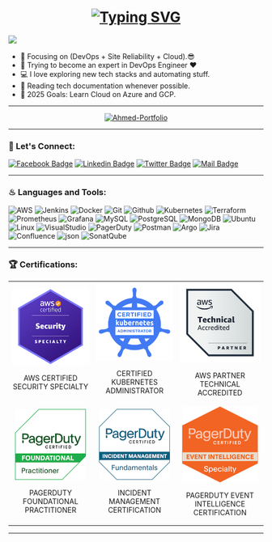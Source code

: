 <h1 align="center">
  <a href="https://git.io/typing-svg">
    <img src="https://readme-typing-svg.herokuapp.com/?lines=Hello,+there!+👋;This+is+AHMED+U...;Nice+to+meet+you!;A+DevOps+Engineer!;A+SRE!;A+Cloud+Engineer!&center=true&size=30" alt="Typing SVG">
  </a>
</h1>

![](https://komarev.com/ghpvc/?username=ahmed-u&color=brightgreen)

- 🔭 Focusing on (DevOps + Site Reliability + Cloud).😎
- 🌱 Trying to become an expert in DevOps Engineer ❤
- 💻 I love exploring new tech stacks and automating stuff.
- 📰 Reading tech documentation whenever possible.
- 🥅 2025 Goals: Learn Cloud on Azure and GCP.

---

<div align="center">
  <a href="https://ahmed-u-github.github.io/ahmed-portfolio/" target="_blank">
    <img src="https://i.giphy.com/media/v1.Y2lkPTc5MGI3NjExa2tybXVzOWk2Z2hmeDRnOGpzam9ianZuaGJsMG5uc2lrOXdrYm5oYSZlcD12MV9pbnRlcm5hbF9naWZfYnlfaWQmY3Q9Zw/SBz5WdRACsaqEEGRfl/giphy.gif" alt="Ahmed-Portfolio" width="400" />
  </a>
</div>

---

### 🔰 Let's Connect:

[![Facebook Badge](https://img.shields.io/badge/Facebook-1877F2?style=for-the-badge&logo=facebook&logoColor=white)](https://www.facebook.com/ahmedu2206)
[![Linkedin Badge](https://img.shields.io/badge/LinkedIn-0077B5?style=for-the-badge&logo=linkedin&logoColor=white)](https://www.linkedin.com/in/ahmed-u22/)
[![Twitter Badge](https://img.shields.io/badge/Twitter-1DA1F2?style=for-the-badge&logo=twitter&logoColor=white)](https://x.com/ahmed_u2206)
[![Mail Badge](https://img.shields.io/badge/Gmail-D14836?style=for-the-badge&logo=gmail&logoColor=white)](mailto:ahmedumar2206@gmail.com)

---

### ♨ Languages and Tools:

![AWS](https://img.shields.io/badge/AWS-darkorange?style=for-the-badge&logo=amazonwebservices&logoColor=black)
![Jenkins](https://img.shields.io/badge/Jenkins-white?style=for-the-badge&logo=Jenkins&logoColor=darkred)
![Docker](https://img.shields.io/badge/Docker-0CC1F3?style=for-the-badge&logo=docker&logoColor=white)
![Git](https://img.shields.io/badge/GIT-E44C30?style=for-the-badge&logo=git&logoColor=white)
![Github](https://img.shields.io/badge/github-F7F7F7?style=for-the-badge&logo=github&logoColor=000000)
![Kubernetes](https://img.shields.io/badge/kubernetes-007ACC?style=for-the-badge&logo=kubernetes&logoColor=white)
![Terraform](https://img.shields.io/badge/Terraform-black?style=for-the-badge&logo=terraform&logoColor=blue)
![Prometheus](https://img.shields.io/badge/Prometheus-E34F26?style=for-the-badge&logo=Prometheus&logoColor=white)
![Grafana](https://img.shields.io/badge/Grafana-black?style=for-the-badge&logo=Grafana&logoColor=Black)
![MySQL](https://img.shields.io/badge/MySQL-005C84?style=for-the-badge&logo=mysql&logoColor=white)
![PostgreSQL](https://img.shields.io/badge/PostgreSQL-31658D?style=for-the-badge&logo=PostgreSQL&logoColor=white)
![MongoDB](https://img.shields.io/badge/MongoDB-F7F7F7?style=for-the-badge&logo=mongodb&logoColor=49A248)
![Ubuntu](https://img.shields.io/badge/Ubuntu-E05924?style=for-the-badge&logo=ubuntu&logoColor=black)
![Linux](https://img.shields.io/badge/Linux-FFFBC8?style=for-the-badge&logo=Linux&logoColor=black)
![VisualStudio](https://img.shields.io/badge/VisualStudio-2C2B30?style=for-the-badge&logo=VisualStudioCode&logoColor=007ACC)
![PagerDuty](https://img.shields.io/badge/PagerDuty-grey?style=for-the-badge&logo=pagerduty&logoColor=green)
![Postman](https://img.shields.io/badge/Postman-FF6C37?style=for-the-badge&logo=Postman&logoColor=white)
![Argo](https://img.shields.io/badge/Argo-f7f7f7?style=for-the-badge&logo=Argo&logoColor=FF6C37)
![Jira](https://img.shields.io/badge/jira-%230A0FFF.svg?style=for-the-badge&logo=jira&logoColor=white)
![Confluence](https://img.shields.io/badge/confluence-%230A0FFF.svg?style=for-the-badge&logo=confluence&logoColor=white)
![json](https://img.shields.io/badge/json-5E5C5C?style=for-the-badge&logo=json&logoColor=white)
![SonatQube](https://img.shields.io/badge/Sonarqube-5190cf?style=for-the-badge&logo=sonarqube&logoColor=white)

---

### 🏆 Certifications:
<div id="certificates" align="center">
  <table>
    <tr>
      <td align="center">
        <a href="https://www.credly.com/badges/c7d6313a-7a94-4ec9-801a-fadb8419187d/public_url" target="_blank">
          <img src="/aws-certified-security-specialty.png" alt="AWS CERTIFIED SECURITY SPECIALTY" width="155">
        </a>
        <p>AWS CERTIFIED SECURITY SPECIALTY</p>
      </td>
      <td align="center">
        <a href="https://www.credly.com/badges/4f971a76-8429-48a2-94c4-9f4d9248b1df/public_url" target="_blank">
          <img src="/cka-certified-kubernetes-administrator.png" alt="CERTIFIED KUBERNETES ADMINISTRATOR" width="160">
        </a>
        <p>CERTIFIED KUBERNETES ADMINISTRATOR</p>
      </td>
      <td align="center">
        <a href="https://www.credly.com/badges/12d09d0a-99f3-44b8-94c9-d29ce34f60b1/public_url" target="_blank">
          <img src="/aws-partner-technical-accredited.png" alt="AWS PARTNER TECHNICAL ACCREDITED" width="160">
        </a>
        <p>AWS PARTNER TECHNICAL ACCREDITED</p>
      </td>
    </tr>
    <tr>
      <td align="center">
        <a href="https://www.credly.com/badges/a2f78568-05e6-4fdc-b3d5-b916b734e4ef/public_url" target="_blank">
          <img src="/pagerduty-foundational-practitioner-certification.png" alt="PAGERDUTY FOUNDATIONAL PRACTITIONER" width="140">
        </a>
        <p>PAGERDUTY FOUNDATIONAL PRACTITIONER</p>
      </td>
      <td align="center">
        <a href="https://www.credly.com/badges/3c173eae-8832-4447-b53a-1a4442f7fae0/public_url" target="_blank">
          <img src="/incident-management-certification.png" alt="INCIDENT MANAGEMENT CERTIFICATION" width="140">
        </a>
        <p>INCIDENT MANAGEMENT CERTIFICATION</p>
      </td>
      <td align="center">
        <a href="https://www.credly.com/badges/2cecc9c8-32eb-4995-b620-5eae3ae0a1c7/public_url" target="_blank">
          <img src="/pagerduty-event-intelligence-certification.png" alt="PAGERDUTY EVENT INTELLIGENCE CERTIFICATION" width="150">
        </a>
        <p>PAGERDUTY EVENT INTELLIGENCE CERTIFICATION</p>
      </td>
    </tr>
  </table>
</div>

---
<!---
Ahmed-U-Github/Ahmed-U-Github is a ✨ special ✨ repository because its `README.md` (this file) appears on your GitHub profile.
You can click the Preview link to take a look at your changes.
--->






<!---
<h1 align="center">
  <a href="https://git.io/typing-svg">
    <img src="https://readme-typing-svg.herokuapp.com/?lines=Hello,+there!+👋;This+is+AHMED+U...;Nice+to+meet+you!;A+DevOps+Engineer!;A+SRE!;A+Cloud+Engineer!&center=true&size=30" alt="Typing SVG">
  </a>
</h1>

![](https://komarev.com/ghpvc/?username=ahmed-u&color=brightgreen)

- 🔭 Focusing on (DevOps + Site Reliability + Cloud).😎
- 🌱 Trying to become an expert in DevOps Engineer ❤
- 💻 I love exploring new tech stacks and automating stuff.
- 📰 Reading tech documentation whenever possible.
- 🥅 2025 Goals: Learn Cloud on Azure and GCP.

---

### 🔰 Let's Connect:

[![Facebook Badge](https://img.shields.io/badge/Facebook-1877F2?style=for-the-badge&logo=facebook&logoColor=white)](https://www.facebook.com/ahmedu2206)
[![Linkedin Badge](https://img.shields.io/badge/LinkedIn-0077B5?style=for-the-badge&logo=linkedin&logoColor=white)](https://www.linkedin.com/in/ahmed-u22/)
[![Twitter Badge](https://img.shields.io/badge/Twitter-1DA1F2?style=for-the-badge&logo=twitter&logoColor=white)](https://x.com/ahmed_u2206)
[![Mail Badge](https://img.shields.io/badge/Gmail-D14836?style=for-the-badge&logo=gmail&logoColor=white)](mailto:ahmedumar2206@gmail.com)

---

### ♨ Languages and Tools:

![AWS](https://img.shields.io/badge/AWS-darkorange?style=for-the-badge&logo=amazonwebservices&logoColor=black)
![Jenkins](https://img.shields.io/badge/Jenkins-white?style=for-the-badge&logo=Jenkins&logoColor=darkred)
![Docker](https://img.shields.io/badge/Docker-0CC1F3?style=for-the-badge&logo=docker&logoColor=white)
![Git](https://img.shields.io/badge/GIT-E44C30?style=for-the-badge&logo=git&logoColor=white)
![Github](https://img.shields.io/badge/github-F7F7F7?style=for-the-badge&logo=github&logoColor=000000)
![Kubernetes](https://img.shields.io/badge/kubernetes-007ACC?style=for-the-badge&logo=kubernetes&logoColor=white)
![Terraform](https://img.shields.io/badge/Terraform-black?style=for-the-badge&logo=terraform&logoColor=blue)
![Prometheus](https://img.shields.io/badge/Prometheus-E34F26?style=for-the-badge&logo=Prometheus&logoColor=white)
![Grafana](https://img.shields.io/badge/Grafana-black?style=for-the-badge&logo=Grafana&logoColor=Black)
![MySQL](https://img.shields.io/badge/MySQL-005C84?style=for-the-badge&logo=mysql&logoColor=white)
![PostgreSQL](https://img.shields.io/badge/PostgreSQL-31658D?style=for-the-badge&logo=PostgreSQL&logoColor=white)
![MongoDB](https://img.shields.io/badge/MongoDB-F7F7F7?style=for-the-badge&logo=mongodb&logoColor=49A248)
![Ubuntu](https://img.shields.io/badge/Ubuntu-E05924?style=for-the-badge&logo=ubuntu&logoColor=black)
![Linux](https://img.shields.io/badge/Linux-FFFBC8?style=for-the-badge&logo=Linux&logoColor=black)
![VisualStudio](https://img.shields.io/badge/VisualStudio-2C2B30?style=for-the-badge&logo=VisualStudioCode&logoColor=007ACC)
![PagerDuty](https://img.shields.io/badge/PagerDuty-grey?style=for-the-badge&logo=pagerduty&logoColor=green)
![Postman](https://img.shields.io/badge/Postman-FF6C37?style=for-the-badge&logo=Postman&logoColor=white)
![Argo](https://img.shields.io/badge/Argo-f7f7f7?style=for-the-badge&logo=Argo&logoColor=FF6C37)
![Jira](https://img.shields.io/badge/jira-%230A0FFF.svg?style=for-the-badge&logo=jira&logoColor=white)
![Confluence](https://img.shields.io/badge/confluence-%230A0FFF.svg?style=for-the-badge&logo=confluence&logoColor=white)
![json](https://img.shields.io/badge/json-5E5C5C?style=for-the-badge&logo=json&logoColor=white)
![SonatQube](https://img.shields.io/badge/Sonarqube-5190cf?style=for-the-badge&logo=sonarqube&logoColor=white)

---

### 🏆 Certifications:
<div id="certificates" align="center">
  <table>
    <tr>
      <td align="center">
        <a href="https://www.credly.com/badges/c7d6313a-7a94-4ec9-801a-fadb8419187d/public_url" target="_blank">
          <img src="/aws-certified-security-specialty.png" alt="AWS CERTIFIED SECURITY SPECIALTY" width="155">
        </a>
        <p>AWS CERTIFIED SECURITY SPECIALTY</p>
      </td>
      <td align="center">
        <a href="https://www.credly.com/badges/4f971a76-8429-48a2-94c4-9f4d9248b1df/public_url" target="_blank">
          <img src="/cka-certified-kubernetes-administrator.png" alt="CERTIFIED KUBERNETES ADMINISTRATOR" width="160">
        </a>
        <p>CERTIFIED KUBERNETES ADMINISTRATOR</p>
      </td>
      <td align="center">
        <a href="https://www.credly.com/badges/12d09d0a-99f3-44b8-94c9-d29ce34f60b1/public_url" target="_blank">
          <img src="/aws-partner-technical-accredited.png" alt="AWS PARTNER TECHNICAL ACCREDITED" width="160">
        </a>
        <p>AWS PARTNER TECHNICAL ACCREDITED</p>
      </td>
    </tr>
    <tr>
      <td align="center">
        <a href="https://www.credly.com/badges/a2f78568-05e6-4fdc-b3d5-b916b734e4ef/public_url" target="_blank">
          <img src="/pagerduty-foundational-practitioner-certification.png" alt="PAGERDUTY FOUNDATIONAL PRACTITIONER" width="140">
        </a>
        <p>PAGERDUTY FOUNDATIONAL PRACTITIONER</p>
      </td>
      <td align="center">
        <a href="https://www.credly.com/badges/3c173eae-8832-4447-b53a-1a4442f7fae0/public_url" target="_blank">
          <img src="/incident-management-certification.png" alt="INCIDENT MANAGEMENT CERTIFICATION" width="140">
        </a>
        <p>INCIDENT MANAGEMENT CERTIFICATION</p>
      </td>
      <td align="center">
        <a href="https://www.credly.com/badges/2cecc9c8-32eb-4995-b620-5eae3ae0a1c7/public_url" target="_blank">
          <img src="/pagerduty-event-intelligence-certification.png" alt="PAGERDUTY EVENT INTELLIGENCE CERTIFICATION" width="150">
        </a>
        <p>PAGERDUTY EVENT INTELLIGENCE CERTIFICATION</p>
      </td>
    </tr>
  </table>
</div>

---

Ahmed-U-Github/Ahmed-U-Github is a ✨ special ✨ repository because its `README.md` (this file) appears on your GitHub profile.
You can click the Preview link to take a look at your changes.
--->

